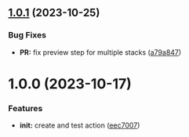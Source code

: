 ## [1.0.1](https://github.com/m4s-b3n/terramate-all-in-one/compare/v1.0.0...v1.0.1) (2023-10-25)


### Bug Fixes

* **PR:** fix preview step for multiple stacks ([a79a847](https://github.com/m4s-b3n/terramate-all-in-one/commit/a79a84713b446a29183e396e1939da25146f0f91))

# 1.0.0 (2023-10-17)


### Features

* **init:** create and test action ([eec7007](https://github.com/m4s-b3n/terramate-all-in-one/commit/eec700779a1adc0a48ca3a00655ec046832b2603))
